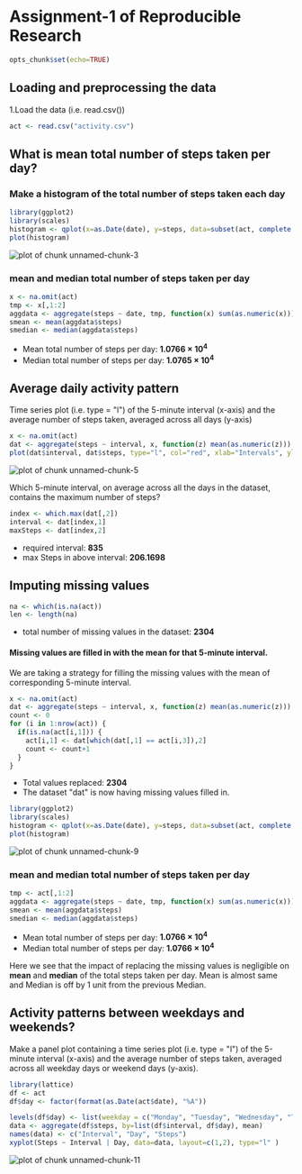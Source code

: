 Assignment-1 of Reproducible Research
========================================================


```r
opts_chunk$set(echo=TRUE)
```

## Loading and preprocessing the data

1.Load the data (i.e. read.csv())

```r
act <- read.csv("activity.csv")
```

## What is mean total number of steps taken per day?

### Make a histogram of the total number of steps taken each day

```r
library(ggplot2)
library(scales)
histogram <- qplot(x=as.Date(date), y=steps, data=subset(act, complete.cases(act)), stat='summary', fun.y=sum, geom="bar") + labs(title='Total number of steps taken each day', y='Steps', x='Date') + scale_x_date(labels = date_format("%m-%d"), breaks="5 days")
plot(histogram)
```

![plot of chunk unnamed-chunk-3](figure/unnamed-chunk-3.png) 


### mean and median total number of steps taken per day

```r
x <- na.omit(act)
tmp <- x[,1:2]
aggdata <- aggregate(steps ~ date, tmp, function(x) sum(as.numeric(x)))
smean <- mean(aggdata$steps)
smedian <- median(aggdata$steps)
```

- Mean total number of steps per day: **1.0766 &times; 10<sup>4</sup>**
- Median total number of steps per day: **1.0765 &times; 10<sup>4</sup>**

## Average daily activity pattern

Time series plot (i.e. type = "l") of the 5-minute interval (x-axis) and the average number of steps taken, averaged across all days (y-axis)

```r
x <- na.omit(act)
dat <- aggregate(steps ~ interval, x, function(z) mean(as.numeric(z)))
plot(dat$interval, dat$steps, type="l", col="red", xlab="Intervals", ylab="Steps", main="Avg of steps per interval across days")
```

![plot of chunk unnamed-chunk-5](figure/unnamed-chunk-5.png) 

Which 5-minute interval, on average across all the days in the dataset, contains the maximum number of steps?

```r
index <- which.max(dat[,2])
interval <- dat[index,1]
maxSteps <- dat[index,2]
```
- required interval: **835**
- max Steps in above interval: **206.1698**

## Imputing missing values


```r
na <- which(is.na(act))
len <- length(na)
```
- total number of missing values in the dataset: **2304**

#### Missing values are filled in with the mean for that 5-minute interval.
We are taking a strategy for filling the missing values with the mean of corresponding
5-minute interval.

```r
x <- na.omit(act)
dat <- aggregate(steps ~ interval, x, function(z) mean(as.numeric(z)))
count <- 0
for (i in 1:nrow(act)) {
  if(is.na(act[i,1])) {
    act[i,1] <- dat[which(dat[,1] == act[i,3]),2]
    count <- count+1
  }
}
```
- Total values replaced: **2304**
- The dataset "dat" is now having missing values filled in.


```r
library(ggplot2)
library(scales)
histogram <- qplot(x=as.Date(date), y=steps, data=subset(act, complete.cases(act)), stat='summary', fun.y=sum, geom="bar") + labs(title='Total number of steps taken each day', y='Steps', x='Date') + scale_x_date(labels = date_format("%m-%d"), breaks="5 days")
plot(histogram)
```

![plot of chunk unnamed-chunk-9](figure/unnamed-chunk-9.png) 

### mean and median total number of steps taken per day

```r
tmp <- act[,1:2]
aggdata <- aggregate(steps ~ date, tmp, function(x) sum(as.numeric(x)))
smean <- mean(aggdata$steps)
smedian <- median(aggdata$steps)
```

- Mean total number of steps per day: **1.0766 &times; 10<sup>4</sup>**
- Median total number of steps per day: **1.0766 &times; 10<sup>4</sup>**

Here we see that the impact of replacing the missing values is negligible on **mean** and **median** of the total steps taken per day.
Mean is almost same and Median is off by 1 unit from the previous Median.

## Activity patterns between weekdays and weekends?
Make a panel plot containing a time series plot (i.e. type = "l") of the 5-minute interval (x-axis) and the average number of steps taken, averaged across all weekday days or weekend days (y-axis). 


```r
library(lattice)
df <- act
df$day <- factor(format(as.Date(act$date), "%A"))

levels(df$day) <- list(weekday = c("Monday", "Tuesday", "Wednesday", "Thursday",    "Friday"), weekend=c("Saturday", "Sunday"))
data <- aggregate(df$steps, by=list(df$interval, df$day), mean)
names(data) <- c("Interval", "Day", "Steps")
xyplot(Steps ~ Interval | Day, data=data, layout=c(1,2), type="l" )
```

![plot of chunk unnamed-chunk-11](figure/unnamed-chunk-11.png) 
